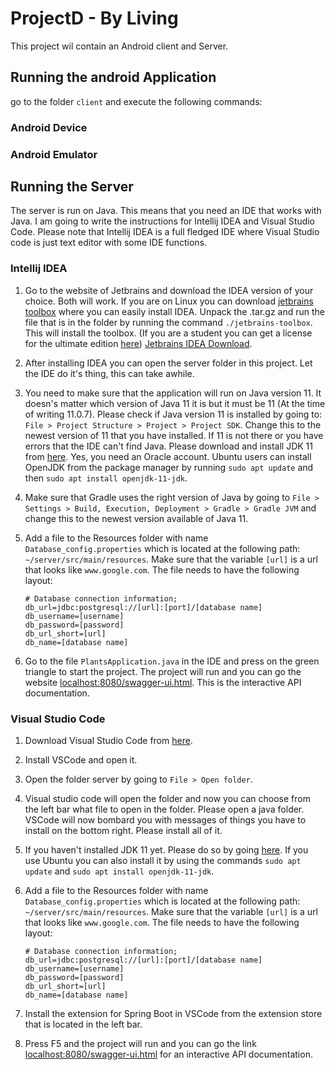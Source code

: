 # ProjectD - By Living

This project wil contain an Android client and Server.  

## Running the android Application

go to the folder `client` and execute the following commands:

### Android Device

### Android Emulator

## Running the Server

The server is run on Java. This means that you need an IDE that works with Java. I am going to write the instructions for Intellij IDEA and Visual Studio Code. Please note that Intellij IDEA is a full fledged IDE where Visual Studio code is just text editor with some IDE functions.

### Intellij IDEA

1. Go to the website of Jetbrains and download the IDEA version of your choice. Both will work. If you are on Linux you can download [jetbrains toolbox](https://www.jetbrains.com/toolbox-app/) where you can easily install IDEA. Unpack the .tar.gz and run the file that is in the folder by running the command `./jetbrains-toolbox`. This will install the toolbox. (If you are a student you can get a license for the ultimate edition [here](https://www.jetbrains.com/community/education/#students)) [Jetbrains IDEA Download](https://www.jetbrains.com/idea/download/#section=windows).
2. After installing IDEA you can open the server folder in this project. Let the IDE do it's thing, this can take awhile.
3. You need to make sure that the application will run on Java version 11. It doesn's matter which version of Java 11 it is but it must be 11 (At the time of writing 11.0.7). Please check if Java version 11 is installed by going to: `File > Project Structure > Project > Project SDK`. Change this to the newest version of 11 that you have installed. If 11 is not there or you have errors that the IDE can't find Java. Please download and install JDK 11 from [here](https://www.oracle.com/java/technologies/javase-jdk11-downloads.html). Yes, you need an Oracle account. Ubuntu users can install OpenJDK from the package manager by running `sudo apt update` and then `sudo apt install openjdk-11-jdk`.
4. Make sure that Gradle uses the right version of Java by going to `File > Settings > Build, Execution, Deployment > Gradle > Gradle JVM` and change this to the newest version available of Java 11.
5. Add a file to the Resources folder with name `Database_config.properties` which is located at the following path: `~/server/src/main/resources`. Make sure that the variable `[url]` is a url that looks like `www.google.com`. The file needs to have the following layout:

    ```properties
    # Database connection information;
    db_url=jdbc:postgresql://[url]:[port]/[database name]
    db_username=[username]
    db_password=[password]
    db_url_short=[url]
    db_name=[database name]
    ```

6. Go to the file `PlantsApplication.java` in the IDE and press on the green triangle to start the project. The project will run and you can go the website [localhost:8080/swagger-ui.html](localhost:8080/swagger-ui.html). This is the interactive API documentation.

### Visual Studio Code

1. Download Visual Studio Code from [here](https://code.visualstudio.com/).
2. Install VSCode and open it.
3. Open the folder server by going to `File > Open folder`.
4. Visual studio code will open the folder and now you can choose from the left bar what file to open in the folder. Please open a java folder. VSCode will now bombard you with messages of things you have to install on the bottom right. Please install all of it.
5. If you haven't installed JDK 11 yet. Please do so by going [here](https://www.oracle.com/java/technologies/javase-jdk11-downloads.html). If you use Ubuntu you can also install it by using the commands `sudo apt update` and `sudo apt install openjdk-11-jdk`.
6. Add a file to the Resources folder with name `Database_config.properties` which is located at the following path: `~/server/src/main/resources`. Make sure that the variable `[url]` is a url that looks like `www.google.com`. The file needs to have the following layout:

    ```properties
    # Database connection information;
    db_url=jdbc:postgresql://[url]:[port]/[database name]
    db_username=[username]
    db_password=[password]
    db_url_short=[url]
    db_name=[database name]
    ```

7. Install the extension for Spring Boot in VSCode from the extension store that is located in the left bar.
8. Press F5 and the project will run and you can go the link [localhost:8080/swagger-ui.html](localhost:8080/swagger-ui.html) for an interactive API documentation.
